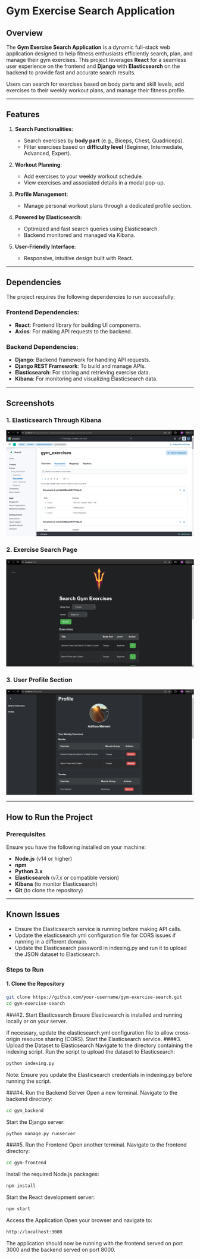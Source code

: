 # Gym Exercise Search Application

## Overview

The **Gym Exercise Search Application** is a dynamic full-stack web application designed to help fitness enthusiasts efficiently search, plan, and manage their gym exercises. This project leverages **React** for a seamless user experience on the frontend and **Django** with **Elasticsearch** on the backend to provide fast and accurate search results.

Users can search for exercises based on body parts and skill levels, add exercises to their weekly workout plans, and manage their fitness profile.

---

## Features

1. **Search Functionalities**:
   - Search exercises by **body part** (e.g., Biceps, Chest, Quadriceps).
   - Filter exercises based on **difficulty level** (Beginner, Intermediate, Advanced, Expert).

2. **Workout Planning**:
   - Add exercises to your weekly workout schedule.
   - View exercises and associated details in a modal pop-up.

3. **Profile Management**:
   - Manage personal workout plans through a dedicated profile section.

4. **Powered by Elasticsearch**:
   - Optimized and fast search queries using Elasticsearch.
   - Backend monitored and managed via Kibana.

5. **User-Friendly Interface**:
   - Responsive, intuitive design built with React.

---

## Dependencies

The project requires the following dependencies to run successfully:

### Frontend Dependencies:
- **React**: Frontend library for building UI components.
- **Axios**: For making API requests to the backend.

### Backend Dependencies:
- **Django**: Backend framework for handling API requests.
- **Django REST Framework**: To build and manage APIs.
- **Elasticsearch**: For storing and retrieving exercise data.
- **Kibana**: For monitoring and visualizing Elasticsearch data.

---

## Screenshots

### 1. Elasticsearch Through Kibana
![Elasticsearch Screenshot](images/elasticsearch-kibana.png)

### 2. Exercise Search Page
![Exercise Search Screenshot](images/exercise-page.png)

### 3. User Profile Section
![Profile Section Screenshot](images/profile-section.png)

---

## How to Run the Project

### Prerequisites

Ensure you have the following installed on your machine:
- **Node.js** (v14 or higher)
- **npm**
- **Python 3.x**
- **Elasticsearch** (v7.x or compatible version)
- **Kibana** (to monitor Elasticsearch)
- **Git** (to clone the repository)

---

## Known Issues
- Ensure the Elasticsearch service is running before making API calls.
- Update the elasticsearch.yml configuration file for CORS issues if running in a different domain.
- Update the Elasticsearch password in indexing.py and run it to upload the JSON dataset to Elasticsearch.

### Steps to Run

#### 1. Clone the Repository
```bash
git clone https://github.com/your-username/gym-exercise-search.git
cd gym-exercise-search
```
####2. Start Elasticsearch
Ensure Elasticsearch is installed and running locally or on your server.

If necessary, update the elasticsearch.yml configuration file to allow cross-origin resource sharing (CORS).
Start the Elasticsearch service.
####3. Upload the Dataset to Elasticsearch
Navigate to the directory containing the indexing script.
Run the script to upload the dataset to Elasticsearch:
```bash
python indexing.py
```
Note: Ensure you update the Elasticsearch credentials in indexing.py before running the script.

####4. Run the Backend Server
Open a new terminal.
Navigate to the backend directory:
```bash
cd gym_backend
```
Start the Django server:
```bash
python manage.py runserver
```
####5. Run the Frontend
Open another terminal.
Navigate to the frontend directory:
```bash
cd gym-frontend
```
Install the required Node.js packages:
```bash
npm install
```
Start the React development server:
```bash
npm start
```
Access the Application
Open your browser and navigate to:
```bash
http://localhost:3000
```
The application should now be running with the frontend served on port 3000 and the backend served on port 8000.
